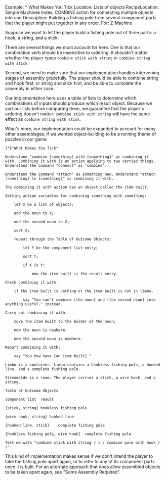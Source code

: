 Example: * What Makes You Tick
Location: Lists of objects
RecipeLocation: Simple Machines
Index: COMBINE action for connecting multiple objects into one
Description: Building a fishing pole from several component parts that the player might put together in any order.
For: Z-Machine

  
Suppose we want to let the player build a fishing pole out of three parts: a hook, a string, and a stick.

  
There are several things we must account for here. One is that our combination verb should be insensitive to ordering: it shouldn't matter whether the player types ``combine stick with string`` or ``combine string with stick``.

  
Second, we need to make sure that our implementation handles intervening stages of assembly gracefully. The player should be able to combine string and hook first, or string and stick first, and be able to complete the assembly in either case.

  
Our implementation here uses a table of lists to determine which combinations of inputs should produce which result object. Because we sort our lists before comparing them, we guarantee that the player's ordering doesn't matter: ``combine stick with string`` will have the same effect as ``combine string with stick``.

  
What's more, our implementation could be expanded to account for many other assemblages, if we wanted object-building to be a running theme of puzzles in our game.

  

``` inform7
{*}"What Makes You Tick"

Understand "combine [something] with [something]" as combining it with. Combining it with is an action applying to two carried things. Understand the command "connect" as "combine".

Understand the command "attach" as something new. Understand "attach [something] to [something]" as combining it with.

The combining it with action has an object called the item built.

Setting action variables for combining something with something:

	let X be a list of objects;

	add the noun to X;

	add the second noun to X;

	sort X;

	repeat through the Table of Outcome Objects:

		let Y be the component list entry;

		sort Y;

		if X is Y:

			now the item built is the result entry.

Check combining it with:

	if the item built is nothing or the item built is not in limbo,

		say "You can't combine [the noun] and [the second noun] into anything useful." instead.

Carry out combining it with:

	move the item built to the holder of the noun;

	now the noun is nowhere;

	now the second noun is nowhere.

Report combining it with:

	say "You now have [an item built]."

Limbo is a container. Limbo contains a hookless fishing pole, a hooked line, and a complete fishing pole.

Streamside is a room. The player carries a stick, a wire hook, and a string.

Table of Outcome Objects

component list	result

{stick, string}	hookless fishing pole

{wire hook, string}	hooked line

{hooked line, stick}	complete fishing pole

{hookless fishing pole, wire hook}	complete fishing pole

Test me with "combine stick with string / i / combine pole with hook / i".
```

  
This kind of implementation makes sense if we don't intend the player to take the fishing pole apart again, or to refer to any of its component parts once it is built. For an alternate approach that does allow assembled objects to be taken apart again, see "Some Assembly Required".

